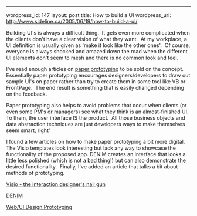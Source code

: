 --- 
wordpress_id: 147
layout: post
title: How to build a UI
wordpress_url: http://www.sideline.ca/2005/06/19/how-to-build-a-ui/

<p>Building UI's is always a difficult thing.  It gets even more complicated when the clients don't have a clear vision of what they want.  At my workplace, a UI definition is usually given as 'make it look like the other ones'.  Of course, everyone is always shocked and amazed down the road when the different UI elements don't seem to mesh and there is no common look and feel.</p>
<p>I've read enough articles on <a href="http://www.uie.com/articles/prototyping_risk/">paper prototyping</a> to be sold on the concept.  Essentially paper prototyping encourages designers/developers to draw out sample UI's on paper rather than try to create them in some tool like VB or FrontPage.  The end result is something that is easily changed depending on the feedback.</p>
<p>Paper prototyping also helps to avoid problems that occur when clients (or even some PM's or managers) see what they think is an almost-finished UI.  To them, the user interface IS the product.  All those business objects and data abstraction techniques are just developers ways to make themselves seem smart, right'  </p>
<p>I found a few articles on how to make paper prototyping a bit more digital.  The Visio templates look interesting but lack any way to showcase the functionality of the proposed app. DENIM creates an interface that looks a little less polished (which is not a bad thing!) but can also demonstrate the desired functionality.  Finally, I've added an article that talks a bit about methods of prototyping. </p>
<p><a href="http://www.guuui.com/issues/02_03_02.php">Visio - the interaction designer's nail gun</a></p>
<p><a href="http://dub.washington.edu/denim/">DENIM</a></p>
<p><a href="http://www.featuredrivendevelopment.com/node/550#comment-159">Web/UI Design Prototyping</a></p>
<p><br /> </p>
